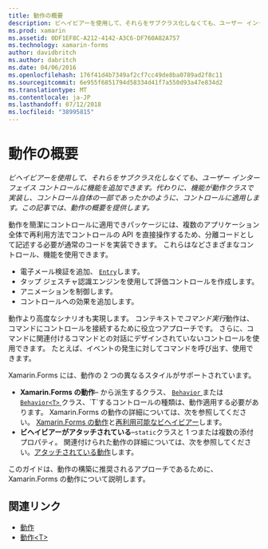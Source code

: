 ```yaml
---
title: 動作の概要
description: ビヘイビアーを使用して、それらをサブクラス化しなくても、ユーザー インターフェイス コントロールに機能を追加できます。 代わりに、機能が動作クラスで実装し、コントロール自体の一部であったかのように、コントロールに適用します。 この記事では、動作の概要を提供します。
ms.prod: xamarin
ms.assetid: 0DF1EF8C-A212-4142-A3C6-DF760A82A757
ms.technology: xamarin-forms
author: davidbritch
ms.author: dabritch
ms.date: 04/06/2016
ms.openlocfilehash: 176f41d4b7349af2cf7cc49de8ba0789ad2f8c11
ms.sourcegitcommit: 6e955f6851794d58334d41f7a550d93a47e834d2
ms.translationtype: MT
ms.contentlocale: ja-JP
ms.lasthandoff: 07/12/2018
ms.locfileid: "38995815"
---
```

# <a name="introduction-to-behaviors"></a>動作の概要

_ビヘイビアーを使用して、それらをサブクラス化しなくても、ユーザー インターフェイス コントロールに機能を追加できます。代わりに、機能が動作クラスで実装し、コントロール自体の一部であったかのように、コントロールに適用します。この記事では、動作の概要を提供します。_

動作を簡潔にコントロールに適用できパッケージには、複数のアプリケーション全体で再利用方法でコントロールの API を直接操作するため、分離コードとして記述する必要が通常のコードを実装できます。 これらはなどさまざまなコントロール、機能を使用できます。

- 電子メール検証を追加、 [ `Entry`](xref:Xamarin.Forms.Entry)します。
- タップ ジェスチャ認識エンジンを使用して評価コントロールを作成します。
- アニメーションを制御します。
- コントロールへの効果を追加します。

動作より高度なシナリオも実現します。 コンテキストで*コマンド実行*動作は、コマンドにコントロールを接続するために役立つアプローチです。 さらに、コマンドに関連付けるコマンドとの対話にデザインされていないコントロールを使用できます。 たとえば、イベントの発生に対してコマンドを呼び出す、使用できます。

Xamarin.Forms には、動作の 2 つの異なるスタイルがサポートされています。

- **Xamarin.Forms の動作**– から派生するクラス、 [ `Behavior` ](xref:Xamarin.Forms.Behavior)または[ `Behavior<T>` ](xref:Xamarin.Forms.Behavior`1)クラス、`T`するコントロールの種類は、動作適用する必要があります。 Xamarin.Forms の動作の詳細については、次を参照してください。 [Xamarin.Forms の動作](~/xamarin-forms/app-fundamentals/behaviors/creating.md)と[再利用可能なビヘイビアー](~/xamarin-forms/app-fundamentals/behaviors/reusable/index.md)します。
- **ビヘイビアーがアタッチされている**–`static`クラスと 1 つまたは複数の添付プロパティ。 関連付けられた動作の詳細については、次を参照してください。[アタッチされている動作](~/xamarin-forms/app-fundamentals/behaviors/attached.md)します。

このガイドは、動作の構築に推奨されるアプローチであるために、Xamarin.Forms の動作について説明します。



## <a name="related-links"></a>関連リンク

- [動作](xref:Xamarin.Forms.Behavior)
- [動作&lt;T&gt;](xref:Xamarin.Forms.Behavior`1)
